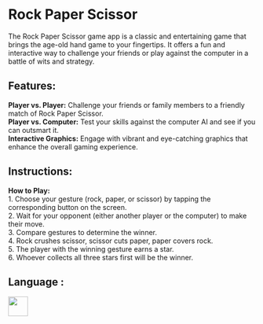 <h1>
Rock Paper Scissor</h1>

The Rock Paper Scissor game app is a classic and entertaining game that brings the age-old hand game to your fingertips. It offers a fun and interactive way to challenge your friends or play against the computer in a battle of wits and strategy.
<br>
<h2>Features:</h2>
<b>Player vs. Player:</b> Challenge your friends or family members to a friendly match of Rock Paper Scissor.<br>
<b>Player vs. Computer:</b> Test your skills against the computer AI and see if you can outsmart it.<br>
<b>Interactive Graphics:</b> Engage with vibrant and eye-catching graphics that enhance the overall gaming experience.<br>

<h2>Instructions: </h2>
<b>How to Play:</b><br>
1.	Choose your gesture (rock, paper, or scissor) by tapping the corresponding button on the screen.<br>
2.	Wait for your opponent (either another player or the computer) to make their move.<br>
3.	Compare gestures to determine the winner.<br>
4.	Rock crushes scissor, scissor cuts paper, paper covers rock.<br>
5.	The player with the winning gesture earns a star.<br>
6.	Whoever collects all three stars first will be the winner.

<h2>Language : </h2>
<p><img src="https://skillicons.dev/icons?i=kotlin" width=40></p>





















